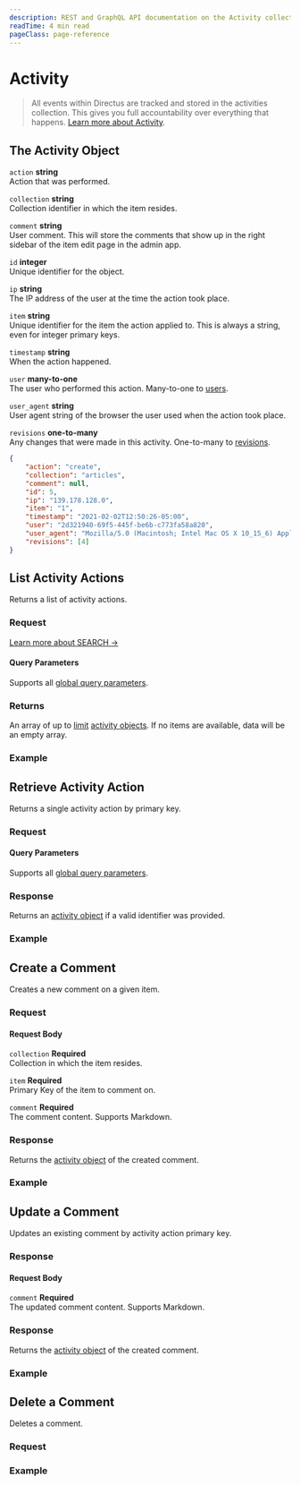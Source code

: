 ```yaml
---
description: REST and GraphQL API documentation on the Activity collection in Directus.
readTime: 4 min read
pageClass: page-reference
---
```


# Activity

> All events within Directus are tracked and stored in the activities collection. This gives you full accountability
> over everything that happens. [Learn more about Activity](/user-guide/overview/glossary#activity).

## The Activity Object

`action` **string**\
Action that was performed.

`collection` **string**\
Collection identifier in which the item resides.

`comment` **string**\
User comment. This will store the comments that show up in the right sidebar of the item edit page in the admin app.

`id` **integer**\
Unique identifier for the object.

`ip` **string**\
The IP address of the user at the time the action took place.

`item` **string**\
Unique identifier for the item the action applied to. This is always a string, even for integer primary keys.

`timestamp` **string**\
When the action happened.

`user` **many-to-one**\
The user who performed this action. Many-to-one to [users](/reference/system/users#the-users-object).

`user_agent` **string**\
User agent string of the browser the user used when the action took place.

`revisions` **one-to-many**\
Any changes that were made in this activity. One-to-many to [revisions](/reference/system/revisions#the-revisions-object).

```json
{
	"action": "create",
	"collection": "articles",
	"comment": null,
	"id": 5,
	"ip": "139.178.128.0",
	"item": "1",
	"timestamp": "2021-02-02T12:50:26-05:00",
	"user": "2d321940-69f5-445f-be6b-c773fa58a820",
	"user_agent": "Mozilla/5.0 (Macintosh; Intel Mac OS X 10_15_6) AppleWebKit/605.1.15 (KHTML, like Gecko) Version/14.0.2 Safari/605.1.15",
	"revisions": [4]
}
```

## List Activity Actions

Returns a list of activity actions.

### Request

<SnippetToggler :choices="['REST', 'GraphQL', 'SDK']" label="API">
<template #rest>

`GET /activity`

`SEARCH /activity`

If using SEARCH you can provide a [query object](/reference/query) as the body of your request

</template>
<template #graphql>

`POST /graphql/system`

```graphql
type Query {
	activity: [directus_activity]
}
```

</template>
<template #sdk>

```js
import { createDirectus, rest, readActivities } from '@directus/sdk';

const client = createDirectus('directus_project_url').with(rest());

const result = await client.request(readActivities( query_object ));
```

</template>
</SnippetToggler>

[Learn more about SEARCH ->](/reference/introduction#search-http-method)

#### Query Parameters

Supports all [global query parameters](/reference/query).

### Returns

An array of up to [limit](/reference/query#limit) [activity objects](#the-activity-object). If no items are available,
data will be an empty array.

### Example

<SnippetToggler :choices="['REST', 'GraphQL', 'SDK']" label="API">
<template #rest>

`GET /activity`

`SEARCH /activity`

</template>
<template #graphql>

```graphql
query {
	activity {
		# ...
	}
}
```

</template>
<template #sdk>

```js
import { createDirectus, rest, readActivities } from '@directus/sdk';

const client = createDirectus('https://directus.example.com').with(rest());

const result = await client.request(
	readActivities({
		fields: ['*'],
	})
);
```

</template>
</SnippetToggler>

## Retrieve Activity Action

Returns a single activity action by primary key.

### Request

<SnippetToggler :choices="['REST', 'GraphQL', 'SDK']" label="API">
<template #rest>

`GET /activity/:id`

</template>
<template #graphql>

`POST /graphql/system`

```graphql
type Query {
	activity_by_id(id: ID!): directus_activity
}
```

</template>
<template #sdk>

```js
import { createDirectus, rest, readActivity } from '@directus/sdk';

const client = createDirectus('directus_project_url').with(rest());

const result = await client.request(readActivity( activity_id , query_object ));
```

</template>
</SnippetToggler>

#### Query Parameters

Supports all [global query parameters](/reference/query).

### Response

Returns an [activity object](#the-activity-object) if a valid identifier was provided.

### Example

<SnippetToggler :choices="['REST', 'GraphQL', 'SDK']" label="API">
<template #rest>

`GET /activity/15`

</template>
<template #graphql>

`POST /graphql/system`

```graphql
query {
	activity_by_id(id: 15) {
		# ...
	}
}
```

</template>
<template #sdk>

```js
import { createDirectus, rest, readActivity } from '@directus/sdk';

const client = createDirectus('https://directus.example.com').with(rest());

const result = await client.request(
	readActivity('53281', {
		fields: ['*'],
	})
);
```

</template>
</SnippetToggler>

## Create a Comment

Creates a new comment on a given item.

### Request

<SnippetToggler :choices="['REST', 'GraphQL', 'SDK']" label="API">
<template #rest>

`POST /activity/comment`

```json
{
	"collection": collection_name,
	"item": item_id,
	"comment": comment_content
}
```

</template>
<template #graphql>

`POST /graphql/system`

```graphql
type Mutation {
	create_comment(collection: String!, item: ID!, comment: String!): directus_activity
}
```

</template>
<template #sdk>

```js
import { createDirectus, rest, createComment } from '@directus/sdk';

const client = createDirectus('directus_project_url').with(rest());

const result = await client.request(
	createComment({
		collection:  collection_name ,
		item:  item_id ,
		comment:  comment_content ,
	})
);
```

</template>
</SnippetToggler>

#### Request Body

`collection` **Required**\
Collection in which the item resides.

`item` **Required**\
Primary Key of the item to comment on.

`comment` **Required**\
The comment content. Supports Markdown.

### Response

Returns the [activity object](#the-activity-object) of the created comment.

### Example

<SnippetToggler :choices="['REST', 'GraphQL', 'SDK']" label="API">
<template #rest>

`POST /activity/comment`

```json
{
	"collection": "pages",
	"item": 3,
	"comment": "Hello World"
}
```

</template>
<template #graphql>

`POST /graphql/system`

```graphql
mutation {
	create_comment(collection: "pages", item: 3, comment: "Hello World") {
		# ...
	}
}
```

</template>
<template #sdk>

```js
import { createDirectus, rest, createComment } from '@directus/sdk';

const client = createDirectus('https://directus.example.com').with(rest());

const result = await client.request(
	createComment({
		collection: 'articles',
		item: '18',
		comment: 'This is the wrong article to publish!',
	})
);
```

</template>
</SnippetToggler>

## Update a Comment

Updates an existing comment by activity action primary key.

### Response

<SnippetToggler :choices="['REST', 'GraphQL', 'SDK']" label="API">
<template #rest>

`PATCH /activity/comment/:id`

```json
{
	"comment": comment_content
}
```

</template>
<template #graphql>

`POST /graphql/system`

```graphql
type Mutation {
	delete_comment(id: ID): delete_one
}
```

</template>
<template #sdk>

```js
import { createDirectus, rest, updateComment } from '@directus/sdk';

const client = createDirectus('directus_project_url').with(rest());

const result = await client.request(
	updateComment( comment_id , {
		comment:  comment_content ,
	})
);
```

</template>
</SnippetToggler>

#### Request Body

`comment` **Required**\
The updated comment content. Supports Markdown.

### Response

Returns the [activity object](#the-activity-object) of the created comment.

### Example

<SnippetToggler :choices="['REST', 'GraphQL', 'SDK']" label="API">
<template #rest>

`PATCH /activity/comment/15`

```json
{
	"comment": "Hello World!!"
}
```

</template>
<template #graphql>

`POST /graphql/system`

```graphql
mutation {
	update_comment(id: 3, comment: "Hello World") {
		# ...
	}
}
```

</template>
<template #sdk>

```js
import { createDirectus } from '@directus/sdk';
import { rest, updateComment } from '@directus/sdk/rest';

const client = createDirectus('https://directus.example.com').with(rest());

const result = await client.request(
	updateComment('53727', {
		comment: 'Great work!',
	})
);
```

</template>
</SnippetToggler>

## Delete a Comment

Deletes a comment.

### Request

<SnippetToggler :choices="['REST', 'GraphQL', 'SDK']" label="API">
<template #rest>

`DELETE /activity/comment/:id`

</template>
<template #graphql>

`POST /graphql/system`

```graphql
type Mutation {
	delete_comment(id: ID): delete_one
}
```

</template>
<template #sdk>

```js
import { createDirectus, rest, deleteComment } from '@directus/sdk';

const client = createDirectus('directus_project_url').with(rest());

const result = await client.request(deleteComment( comment_id ));
```

</template>
</SnippetToggler>

### Example

<SnippetToggler :choices="['REST', 'GraphQL', 'SDK']" label="API">
<template #rest>

`DELETE /activity/comment/15`

</template>
<template #graphql>

```graphql
mutation {
	delete_comment(id: 3) {
		id
	}
}
```

</template>
<template #sdk>

```js
import { createDirectus } from '@directus/sdk';
import { rest, deleteComment } from '@directus/sdk/rest';

const client = createDirectus('https://directus.example.com').with(rest());

const result = await client.request(deleteComment('53727'));
```

</template>
</SnippetToggler>
